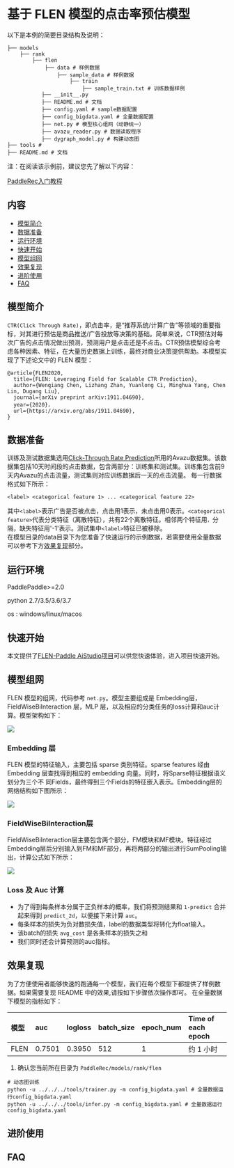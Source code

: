 # 基于 FLEN 模型的点击率预估模型

以下是本例的简要目录结构及说明： 

```
├── models
    ├── rank
        ├── flen
            ├── data # 样例数据
                ├── sample_data # 样例数据
                    ├── train
                        ├── sample_train.txt # 训练数据样例
           ├── __init__.py
           ├── README.md # 文档
           ├── config.yaml # sample数据配置
           ├── config_bigdata.yaml # 全量数据配置
           ├── net.py # 模型核心组网（动静统一）
           ├── avazu_reader.py # 数据读取程序
           ├── dygraph_model.py # 构建动态图
├── tools # 
├── README.md # 文档
```

注：在阅读该示例前，建议您先了解以下内容：

[PaddleRec入门教程](https://github.com/PaddlePaddle/PaddleRec/blob/master/README.md)

## 内容

- [模型简介](#模型简介)
- [数据准备](#数据准备)
- [运行环境](#运行环境)
- [快速开始](#快速开始)
- [模型组网](#模型组网)
- [效果复现](#效果复现)
- [进阶使用](#进阶使用)
- [FAQ](#FAQ)

## 模型简介
`CTR(Click Through Rate)`，即点击率，是“推荐系统/计算广告”等领域的重要指标，对其进行预估是商品推送/广告投放等决策的基础。简单来说，CTR预估对每次广告的点击情况做出预测，预测用户是点击还是不点击。CTR预估模型综合考虑各种因素、特征，在大量历史数据上训练，最终对商业决策提供帮助。本模型实现了下述论文中的 FLEN 模型：

```text
@article{FLEN2020,
  title={FLEN: Leveraging Field for Scalable CTR Prediction},
  author={Wenqiang Chen, Lizhang Zhan, Yuanlong Ci, Minghua Yang, Chen Lin, Dugang Liu},
  journal={arXiv preprint arXiv:1911.04690},
  year={2020}，
  url={https://arxiv.org/abs/1911.04690},
}
```

## 数据准备

训练及测试数据集选用[Click-Through Rate Prediction](https://www.kaggle.com/c/avazu-ctr-prediction)所用的Avazu数据集。该数据集包括10天时间段的点击数据，包含两部分：训练集和测试集。训练集包含前9天内Avazu的点击流量，测试集则对应训练数据后一天的点击流量。
每一行数据格式如下所示：
```
<label> <categorical feature 1> ... <categorical feature 22>
```
其中```<label>```表示广告是否被点击，点击用1表示，未点击用0表示。```<categorical feature>```代表分类特征（离散特征），共有22个离散特征。相邻两个特征用```，```分隔，缺失特征用'-1'表示。测试集中```<label>```特征已被移除。  
在模型目录的data目录下为您准备了快速运行的示例数据，若需要使用全量数据可以参考下方[效果复现](#效果复现)部分。

## 运行环境
PaddlePaddle>=2.0

python 2.7/3.5/3.6/3.7

os : windows/linux/macos 

## 快速开始


本文提供了[FLEN-Paddle AiStudio项目](https://aistudio.baidu.com/aistudio/projectdetail/3247609)可以供您快速体验，进入项目快速开始。


## 模型组网

FLEN 模型的组网，代码参考 `net.py`。模型主要组成是 Embedding层，FieldWiseBiInteraction 层，MLP 层，以及相应的分类任务的loss计算和auc计算。模型架构如下：

<img align="center" src="https://wx2.sinaimg.cn/mw2000/0073e4AWly1gxnk6tahgpj30dl0f2ae8.jpg">

### **Embedding 层**

FLEN 模型的特征输入，主要包括 sparse 类别特征。sparse features 经由 Embedding 层查找得到相应的 embedding 向量。同时，将Sparse特征根据语义划分为三个不
同Fields，最终得到三个Fields的特征嵌入表示。Embedding层的网络结构如下图所示：

<img align="center" src="https://wx1.sinaimg.cn/mw2000/0073e4AWly1gxnk9e1pgoj30dv05d762.jpg">


### **FieldWiseBiInteraction层**
FieldWiseBiInteraction层主要包含两个部分，FM模块和MF模块。特征经过Embedding层后分别输入到FM和MF部分，再将两部分的输出进行SumPooling输出，计算公式如下所示：

<img align="center" src="https://wx4.sinaimg.cn/mw2000/0073e4AWly1gxnke0ksdhj30dr08oq56.jpg">



### **Loss 及 Auc 计算**
- 为了得到每条样本分属于正负样本的概率，我们将预测结果和 `1-predict` 合并起来得到 `predict_2d`，以便接下来计算 `auc`。  
- 每条样本的损失为负对数损失值，label的数据类型将转化为float输入。  
- 该batch的损失 `avg_cost` 是各条样本的损失之和
- 我们同时还会计算预测的auc指标。

## 效果复现
为了方便使用者能够快速的跑通每一个模型，我们在每个模型下都提供了样例数据。如果需要复现 README 中的效果,请按如下步骤依次操作即可。
在全量数据下模型的指标如下：  

| 模型 | auc | logloss | batch_size | epoch_num| Time of each epoch |
| :------| :------ | :------ | :------| :------ | :------ | 
| FLEN | 0.7501 | 0.3950 |512 | 1 | 约 1 小时 |

1. 确认您当前所在目录为 `PaddleRec/models/rank/flen`

```
# 动态图训练
python -u ../../../tools/trainer.py -m config_bigdata.yaml # 全量数据运行config_bigdata.yaml 
python -u ../../../tools/infer.py -m config_bigdata.yaml # 全量数据运行config_bigdata.yaml 
```

## 进阶使用
  
## FAQ